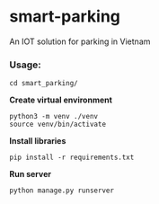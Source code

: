 # smart-parking
An IOT solution for parking in Vietnam


### Usage:
    cd smart_parking/

**Create virtual environment**

    python3 -m venv ./venv
    source venv/bin/activate

**Install libraries**

    pip install -r requirements.txt
    
**Run server**

    python manage.py runserver